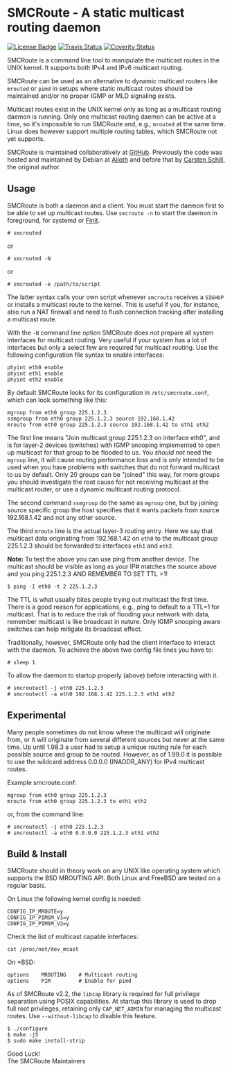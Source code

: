 SMCRoute - A static multicast routing daemon
============================================
[![License Badge][]][License] [![Travis Status][]][Travis] [![Coverity Status][]][Coverity Scan]

SMCRoute is a command line tool to manipulate the multicast routes in
the UNIX kernel.  It supports both IPv4 and IPv6 multicast routing.

SMCRoute can be used as an alternative to dynamic multicast routers like
`mrouted` or `pimd` in setups where static multicast routes should be
maintained and/or no proper IGMP or MLD signaling exists.

Multicast routes exist in the UNIX kernel only as long as a multicast
routing daemon is running.  Only one multicast routing daemon can be
active at a time, so it's impossible to run SMCRoute and, e.g.,
`mrouted` at the same time.  Linux does however support multiple routing
tables, which SMCRoute not yet supports.

SMCRoute is maintained collaboratively at [GitHub][].  Previously the
code was hosted and maintained by Debian at [Alioth][] and before that
by [Carsten Schill][], the original author.


Usage
-----

SMCRoute is both a daemon and a client.  You must start the daemon first
to be able to set up multicast routes.  Use `smcroute -n` to start the
daemon in foreground, for systemd or [Finit][].

    # smcrouted

or

    # smcrouted -N

or

    # smcrouted -e /path/to/script

The latter syntax calls your own script whenever `smcroute` receives a
`SIGHUP` or installs a multicast route to the kernel.  This is useful if
you, for instance, also run a NAT firewall and need to flush connection
tracking after installing a multicast route.

With the `-N` command line option SMCRoute does *not* prepare all system
interfaces for multicast routing.  Very useful if your system has a lot
of interfaces but only a select few are required for multicast routing.
Use the following configuration file syntax to enable interfaces:

    phyint eth0 enable
    phyint eth1 enable
    phyint eth2 enable

By default SMCRoute looks for its configuration in `/etc/smcroute.conf`,
which can look something like this:

    mgroup from eth0 group 225.1.2.3
    ssmgroup from eth0 group 225.1.2.3 source 192.168.1.42
    mroute from eth0 group 225.1.2.3 source 192.168.1.42 to eth1 eth2

The first line means "Join multicast group 225.1.2.3 on interface eth0",
and is for layer-2 devices (switches) with IGMP snooping implemented to
open up multicast for that group to be flooded to us.  You *should not*
need the `mgroup` line, it will cause routing performance loss and is
only intended to be used when you have problems with switches that do
not forward multicast to us by default.  Only 20 groups can be "joined"
this way, for more groups you should investigate the root cause for not
receiving multicast at the multicast router, or use a dynamic multicast
routing protocol.

The second command `ssmgroup` do the same as `mgroup` one, but by
joining source specific group the host specifies that it wants packets
from source 192.168.1.42 and not any other source.

The third `mroute` line is the actual layer-3 routing entry.  Here we
say that multicast data originating from 192.168.1.42 on `eth0` to the
multicast group 225.1.2.3 should be forwarded to interfaces `eth1` and
`eth2`.

**Note:** To test the above you can use ping from another device.  The
   multicast should be visible as long as your IP# matches the source
   above and you ping 225.1.2.3 AND REMEMBER TO SET TTL >1!
   
    $ ping -I eth0 -t 2 225.1.2.3

The TTL is what usually bites people trying out multicast the first time.
There is a good reason for applications, e.g., ping to default to a TTL=1
for multicast.  That is to reduce the risk of flooding your network with
data, remember multicast is like broadcast in nature.  Only IGMP snooping
aware switches can help mitigate its broadcast effect.

Traditionally, however, SMCRoute only had the client interface to interact
with the daemon.  To achieve the above two config file lines you have to:

    # sleep 1

To allow the daemon to startup properly (above) before interacting with it.

    # smcroutectl -j eth0 225.1.2.3
    # smcroutectl -a eth0 192.168.1.42 225.1.2.3 eth1 eth2


Experimental
------------

Many people sometimes do not know where the multicast will originate
from, or it will originate from several different sources but never at
the same time.  Up until 1.98.3 a user had to setup a unique routing
rule for each possible source and group to be routed.  However, as of
1.99.0 it is possible to use the wildcard address 0.0.0.0 (INADDR_ANY)
for IPv4 multicast routes.

Example smcroute.conf:

    mgroup from eth0 group 225.1.2.3
    mroute from eth0 group 225.1.2.3 to eth1 eth2

or, from the command line:

    # smcroutectl -j eth0 225.1.2.3
    # smcroutectl -a eth0 0.0.0.0 225.1.2.3 eth1 eth2


Build & Install
---------------

SMCRoute should in theory work on any UNIX like operating system which
supports the BSD MROUTING API.  Both Linux and FreeBSD are tested on a
regular basis.

On Linux the following kernel config is needed:

    CONFIG_IP_MROUTE=y
    CONFIG_IP_PIMSM_V1=y
    CONFIG_IP_PIMSM_V2=y

Check the list of multicast capable interfaces:

    cat /proc/net/dev_mcast

On *BSD:

    options    MROUTING    # Multicast routing
    options    PIM         # Enable for pimd

As of SMCRoute v2.2, the `libcap` library is required for full privilege
separation using POSIX capabilities.  At startup this library is used to
drop full root privileges, retaining only `CAP_NET_ADMIN` for managing
the multicast routes.  Use `--without-libcap` to disable this feature.

    $ ./configure
    $ make -j5
	$ sudo make install-strip


Good Luck!  
The SMCRoute Maintainers

[Finit]:           https://github.com/troglobit/finit
[GitHub]:          https://github.com/troglobit/smcroute
[Alioth]:          https://alioth.debian.org/projects/smcroute
[Carsten Schill]:  http://www.cschill.de/smcroute/
[License]:         https://en.wikipedia.org/wiki/GPL_license
[License Badge]:   https://img.shields.io/badge/License-GPL%20v2-blue.svg
[Travis]:          https://travis-ci.org/troglobit/smcroute
[Travis Status]:   https://travis-ci.org/troglobit/smcroute.png?branch=master
[Coverity Scan]:   https://scan.coverity.com/projects/3061
[Coverity Status]: https://scan.coverity.com/projects/3061/badge.svg

<!--
  -- Local Variables:
  -- mode: markdown
  -- End:
  -->
